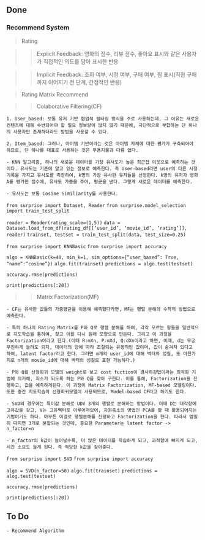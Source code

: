 ## Done

### Recommend System

> Rating

> > Explicit Feedback: 영화의 점수, 리뷰 점수, 좋아요 표시와 같은 사용자가 직접적인 의도를 담아 표시한 반응

> > Implicit Feedback: 조회 여부, 시청 여부, 구매 여부, 찜 표시(직접 구매까지 이어지기 전 단계, 간접적인 반응)

> Rating Matrix Recommend

> > Colaborative Filtering(CF)

	1. User_based: 보통 유저 기반 협업적 필터링 방식을 주로 사용하는데, 그 이유는 새로운 컨텐츠에 대해 수반되어야 할 필요 정보량이 많지 않기 때문에, 극단적으로 부합하는 단 하나의 사용자만 존재하더라도 방법을 사용할 수 있다.

	2. Item_based: 그러나, 아이템 기반이라는 것은 아이템 자체에 대한 평가가 구축되어야 하므로, 단 하나를 대표로 사용하는 것은 무용지물과 다름 없다.

	- KNN 알고리즘, 하나의 새로운 데이터를 가장 유사도가 높은 최근접 이웃으로 예측하는 것이다. 유사도는 기존에 알고 있는 정보로 예측한다. 즉 User-based라면 user의 다른 시청기록을 가지고 유사도를 측정하여, k명의 가장 유사한 유저들을 선정한다. k명의 유저가 영화 A를 평가한 점수에, 유사도 가중을 주어, 평균을 낸다. 그렇게 새로운 데이터를 예측한다.

	- 유사도는 보통 Cosine Similiarity를 사용한다.

`from surprise import Dataset, Reader`
`from surprise.model_selection import train_test_split`

`reader = Reader(rating_scale=(1,5))`
`data = Dataset.load_from_df(rating_df[[‘user_id’, ‘movie_id’, ‘rating’]], reader)`
`trainset, testset = train_test_split(data, test_size=0.25)`

`from surprise import KNNBasic`
`from surprise import accuracy`

`algo = KNNBasic(k=40, min_k=1, sim_options={“user_based”: True, “name”:”cosine”})`
`algo.fit(trainset)`
`predictions = algo.test(testset)`

`accuracy.rmse(predictions)`

`print(predictions[:20])`


> > Matrix Factorization(MF)

	- CF는 유사한 값들의 가중평균을 이용해 예측했다라면, MF는 행렬 분해의 수학적 방법으로 예측한다.

	- 특히 하나의 Rating Matrix를 P와 Q로 행렬 분해를 하여, 각각 모르는 항들을 일반적으로 지도학습을 통하여, 찾고 이를 다시 원래 모양으로 만든다. 그리고 이 과정을 Factorization이라고 한다.(이때 R:mXn, P:mXd, Q:dXn이라고 하면, 이때, d는 무궁무진하게 늘려도 되지, 데이터의 양에 따라 조절되는 유동적인 값이며, 값이 숨겨져 있다고 하여, latent factor라고 한다. 그러면 m개의 user_id에 대해 벡터의 성질, 또 마찬가지로 n개의 movie_id에 대해 벡터의 성질로 표현 가능하다.)

	- P와 Q를 선형회귀 모델의 weight로 보고 cost fuction이 경사하강법이라는 최적화 기법에 의거해, 최소가 되도록 하는 P와 Q를 찾아 구한다. 이를 통해, Factorization을 진행하고, 값을 예측하게된다. 이 과정이 Matrix Factorization, MF-based 모델링이다. 또한 중간 지도학습의 선형회귀모델이 사용되므로, Model-based CF라고 하기도 한다. 

	- SVD의 경우에는 특이값 분해로 UDV 3개의 행렬로 분해하는 방법이다. 이때 D는 대각항에 고유값을 갖고, V는 고유벡터로 이루어져있어, 차원축소의 방법인 PCA를 할 때 활용되어지는 기법이기도 하다. 아무튼 이걸로 행렬분해를 진행하고 Factorization을 한다. 따라서 엄밀히 따지면 3개로 분할되는 것인데, 중요한 Parameter는 latent factor -> n_factor=n

	- n_factor의 k값이 늘어날수록, 더 많은 데이터를 학습하게 되고, 과적합에 빠지게 되고, 시간 소요도 늘게 된다. 즉 적당한 k값을 찾아준다. 

`from surprise import SVD`
`from surprise import accuracy`

`algo = SVD(n_factor=50)`
`algo.fit(trainset)`
`predictions = alog.test(testset)`

`accuracy.rmse(predictions)`

`print(predictions[:20])`

## To Do

	- Recommend Algorithm
